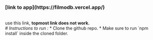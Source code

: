<h3> [link to app](https://filmodb.vercel.app/) </h3>
<br> use this link, <b> topmost link does not work.</b> <br>
# <i>Instructions to run :</i> 
 * Clone the github repo.
 * Make sure to run `npm install` inside the cloned folder.